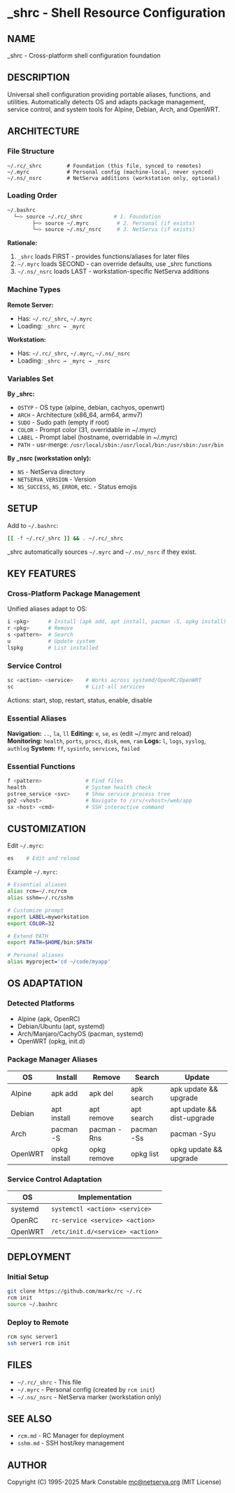 # _shrc - Shell Resource Configuration

## NAME

_shrc - Cross-platform shell configuration foundation

## DESCRIPTION

Universal shell configuration providing portable aliases, functions, and utilities. Automatically detects OS and adapts package management, service control, and system tools for Alpine, Debian, Arch, and OpenWRT.

## ARCHITECTURE

### File Structure

```
~/.rc/_shrc        # Foundation (this file, synced to remotes)
~/.myrc            # Personal config (machine-local, never synced)
~/.ns/_nsrc        # NetServa additions (workstation only, optional)
```

### Loading Order

```bash
~/.bashrc
  └─> source ~/.rc/_shrc          # 1. Foundation
        ├─> source ~/.myrc         # 2. Personal (if exists)
        └─> source ~/.ns/_nsrc     # 3. NetServa (if exists)
```

**Rationale:**
1. `_shrc` loads FIRST - provides functions/aliases for later files
2. `~/.myrc` loads SECOND - can override defaults, use _shrc functions
3. `~/.ns/_nsrc` loads LAST - workstation-specific NetServa additions

### Machine Types

**Remote Server:**
- Has: `~/.rc/_shrc`, `~/.myrc`
- Loading: `_shrc → _myrc`

**Workstation:**
- Has: `~/.rc/_shrc`, `~/.myrc`, `~/.ns/_nsrc`
- Loading: `_shrc → _myrc → _nsrc`

### Variables Set

**By _shrc:**
- `OSTYP` - OS type (alpine, debian, cachyos, openwrt)
- `ARCH` - Architecture (x86_64, arm64, armv7)
- `SUDO` - Sudo path (empty if root)
- `COLOR` - Prompt color (31, overridable in ~/.myrc)
- `LABEL` - Prompt label (hostname, overridable in ~/.myrc)
- `PATH` - usr-merge: `/usr/local/sbin:/usr/local/bin:/usr/sbin:/usr/bin`

**By _nsrc (workstation only):**
- `NS` - NetServa directory
- `NETSERVA_VERSION` - Version
- `NS_SUCCESS`, `NS_ERROR`, etc. - Status emojis

## SETUP

Add to `~/.bashrc`:

```bash
[[ -f ~/.rc/_shrc ]] && . ~/.rc/_shrc
```

_shrc automatically sources `~/.myrc` and `~/.ns/_nsrc` if they exist.

## KEY FEATURES

### Cross-Platform Package Management

Unified aliases adapt to OS:

```bash
i <pkg>      # Install (apk add, apt install, pacman -S, opkg install)
r <pkg>      # Remove
s <pattern>  # Search
u            # Update system
lspkg        # List installed
```

### Service Control

```bash
sc <action> <service>    # Works across systemd/OpenRC/OpenWRT
sc                       # List all services
```

Actions: start, stop, restart, status, enable, disable

### Essential Aliases

**Navigation:** `..`, `la`, `ll`
**Editing:** `e`, `se`, `es` (edit ~/.myrc and reload)
**Monitoring:** `health`, `ports`, `procs`, `disk`, `mem`, `ram`
**Logs:** `l`, `logs`, `syslog`, `authlog`
**System:** `ff`, `sysinfo`, `services`, `failed`

### Essential Functions

```bash
f <pattern>              # Find files
health                   # System health check
pstree_service <svc>     # Show service process tree
go2 <vhost>              # Navigate to /srv/<vhost>/web/app
sx <host> <cmd>          # SSH interactive command
```

## CUSTOMIZATION

Edit `~/.myrc`:

```bash
es    # Edit and reload
```

Example `~/.myrc`:

```bash
# Essential aliases
alias rcm=~/.rc/rcm
alias sshm=~/.rc/sshm

# Customize prompt
export LABEL=myworkstation
export COLOR=32

# Extend PATH
export PATH=$HOME/bin:$PATH

# Personal aliases
alias myproject='cd ~/code/myapp'
```

## OS ADAPTATION

### Detected Platforms

- Alpine (apk, OpenRC)
- Debian/Ubuntu (apt, systemd)
- Arch/Manjaro/CachyOS (pacman, systemd)
- OpenWRT (opkg, init.d)

### Package Manager Aliases

| OS | Install | Remove | Search | Update |
|----|---------|--------|--------|--------|
| Alpine | apk add | apk del | apk search | apk update && upgrade |
| Debian | apt install | apt remove | apt search | apt update && dist-upgrade |
| Arch | pacman -S | pacman -Rns | pacman -Ss | pacman -Syu |
| OpenWRT | opkg install | opkg remove | opkg list | opkg update && upgrade |

### Service Control Adaptation

| OS | Implementation |
|----|---------------|
| systemd | `systemctl <action> <service>` |
| OpenRC | `rc-service <service> <action>` |
| OpenWRT | `/etc/init.d/<service> <action>` |

## DEPLOYMENT

### Initial Setup

```bash
git clone https://github.com/markc/rc ~/.rc
rcm init
source ~/.bashrc
```

### Deploy to Remote

```bash
rcm sync server1
ssh server1 rcm init
```

## FILES

- `~/.rc/_shrc` - This file
- `~/.myrc` - Personal config (created by `rcm init`)
- `~/.ns/_nsrc` - NetServa marker (workstation only)

## SEE ALSO

- `rcm.md` - RC Manager for deployment
- `sshm.md` - SSH host/key management

## AUTHOR

Copyright (C) 1995-2025 Mark Constable <mc@netserva.org> (MIT License)
